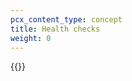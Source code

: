 ```yaml
---
pcx_content_type: concept
title: Health checks
weight: 0
---
```


{{<render file="_health-checks.md">}}